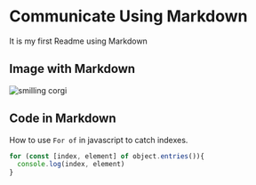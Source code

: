 # Communicate Using Markdown
It is my first Readme using Markdown

## Image with Markdown
![smilling corgi](https://static.printler.com/cache/1/6/7/9/c/8/1679c8d67dab0e64d212e0b4fdf37ac088129bf1.jpg)

## Code in Markdown
How to use `For of` in javascript to catch indexes.

``` javascript
for (const [index, element] of object.entries()){
  console.log(index, element)
}
```

